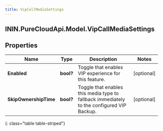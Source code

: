 ```yaml
---
title: VipCallMediaSettings
---
```

## ININ.PureCloudApi.Model.VipCallMediaSettings

## Properties

|Name | Type | Description | Notes|
|------------ | ------------- | ------------- | -------------|
| **Enabled** | **bool?** | Toggle that enables VIP experience for this feature. | [optional] |
| **SkipOwnershipTime** | **bool?** | Toggle that enables this media type to fallback immediately to the configured VIP Backup. | [optional] |
{: class="table table-striped"}



